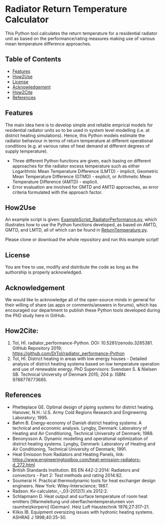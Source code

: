 # Radiator Return Temperature Calculator
This Python tool calculates the return temperature for a residential radiator unit as based on the performance/rating measures making use of various mean temperature difference approaches.  

## Table of Contents
- [Features](README.md#features)
- [How2Use](README.md#how2use)
- [License](README.md#license)
- [Acknowledgement](README.md#acknowledgement)
- [How2Cite](README.md#how2cite)
- [References](README.md#references)

## Features
The main idea here is to develop simple and reliable emprical models for residential radiator units so to be used in system level modelling (i.e. at district heating simulations). Hence, this Python models estimate the radiator behaviour in terms of return temperature at different operational conditions (e.g. at various rates of heat demand at different degrees of supply temperature).

- Three different Python functions are given, each basing on different approaches for the radiator excess temperature such as either Logarithmic Mean Temperature Difference (LMTD) - implicit, Geometric Mean Temperature Difference (GTMD) - explicit, or Arithmetic Mean Temperature Difference (AMTD) - explicit.
- Error evaluation are involved for GMTD and AMTD approaches, as error criteria formulated with the approach factor. 

## How2Use
An example script is given: [ExampleScript_RadiatorPerformance.py](https://github.com/DrTol/radiator_performance-Python/blob/master/ExampleScript_RadiatorPerformance.py), which illustrates how to use the Python functions developed, as based on AMTD, GMTD, and LMTD, all of which can be found in [ReturnTemperature.py](https://github.com/DrTol/radiator_performance-Python/blob/master/ReturnTemperature.py). 

Please clone or download the whole repository and run this example script! 

## License
You are free to use, modify and distribute the code as long as the authorship is properly acknowledged.  

## Acknowledgement 
We would like to acknowledge all of the open-source minds in general for their willing of share (as apps or comments/answers in forums), which has encouraged our department to publish these Python tools developed during the PhD study here in GitHub.

## How2Cite:
1. Tol, Hİ. radiator_performance-Python. DOI: 10.5281/zenodo.3265381. GitHub Repository 2019; https://github.com/DrTol/radiator_performance-Python
2. Tol, Hİ. District heating in areas with low energy houses - Detailed analysis of district heating systems based on low temperature operation and use of renewable energy. PhD Supervisors: Svendsen S. & Nielsen SB. Technical University of Denmark 2015; 204 p. ISBN: 9788778773685.

## References
- Phetteplace GE. Optimal design of piping systems for district heating. Hanover, N.H.: U.S. Army Cold Regions Research and Engineering Laboratory; 1995.
- Bøhm B. Energy-economy of Danish district heating systems: A technical and economic analysis. Lyngby, Denmark: Laboratory of Heating and Air Conditioning, Technical University of Denmark; 1988.
- Benonysson A. Dynamic modelling and operational optimization of district heating systems. Lyngby, Denmark: Laboratory of Heating and Air Conditioning, Technical University of Denmark; 1991.
- Heat Emission from Radiators and Heating Panels, link: https://www.engineeringtoolbox.com/heat-emission-radiators-d_272.html
- British Standards Institution. BS EN 442-2:2014: Radiators and convectors - Part 2: Test methods and rating 2014:82.
- Soumerai H. Practical thermodynamic tools for heat exchanger design engineers. New York: Wiley-Interscience; 1987.
- Radson. Kv-calculator_-_03-2012(1).xls 2012:2.
- Schlapmann D. Heat output and surface temperature of room heat emitters [Warmeleitung und oberflachentemperatureen von raumheizkorpern] (German). Heiz Luft Haustechnik 1976;27:317–21.
- Kilkis İB. Equipment oversizing issues with hydronic heating systems. ASHRAE J 1998;40:25–30.
